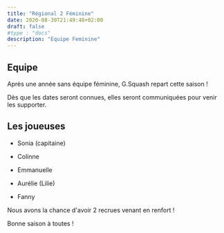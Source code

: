 ```yaml
---
title: "Régional 2 Féminine"
date: 2020-08-30T21:49:48+02:00
draft: false
#type : "docs"
description: "Equipe Feminine"
---
```


## Equipe

Après une année sans équipe féminine, G.Squash repart cette saison !

Dès que les dates seront connues, elles seront communiquées pour venir les supporter.

## Les joueuses

- Sonia (capitaine)

- Colinne

- Emmanuelle

- Aurélie (Lilie)

- Fanny

Nous avons la chance d'avoir 2 recrues venant en renfort !

Bonne saison à toutes !
